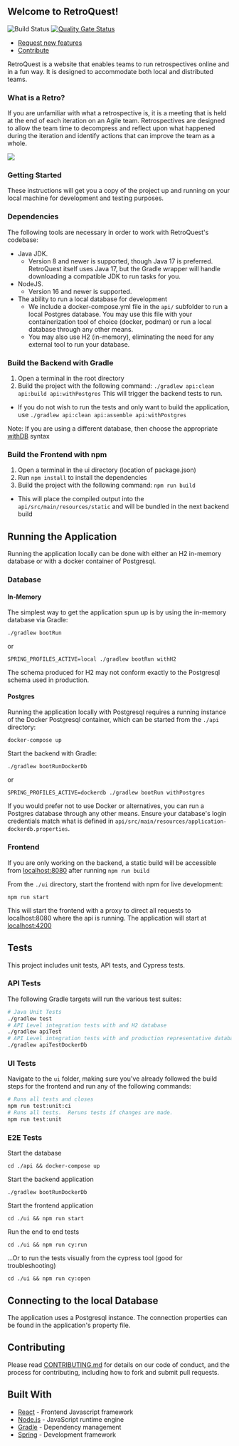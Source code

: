## Welcome to RetroQuest!

![Build Status](https://github.com/fordlabs/retroquest/actions/workflows/build.yml/badge.svg?branch=main)
[![Quality Gate Status](https://sonarcloud.io/api/project_badges/measure?project=FordLabs_retroquest&metric=alert_status)](https://sonarcloud.io/dashboard?id=FordLabs_retroquest)

- [Request new features](https://github.com/FordLabs/retroquest/issues)
- [Contribute](https://github.com/FordLabs/retroquest/pulls)

RetroQuest is a website that enables teams to run retrospectives online and in a fun way. It is designed to accommodate
both local and distributed teams.

### What is a Retro?

If you are unfamiliar with what a retrospective is, it is a meeting that is held at the end of each iteration on an
Agile team. Retrospectives are designed to allow the team time to decompress and reflect upon what happened during the
iteration and identify actions that can improve the team as a whole.

![](https://user-images.githubusercontent.com/6293337/55166030-c8ccc600-5144-11e9-9156-e44c4a565020.png)

### Getting Started

These instructions will get you a copy of the project up and running on your local machine for development and testing
purposes.

### Dependencies

The following tools are necessary in order to work with RetroQuest's codebase:

- Java JDK.
  - Version 8 and newer is supported, though Java 17 is preferred. RetroQuest itself uses Java 17, but the Gradle
    wrapper will handle downloading a compatible JDK to run tasks for you.
- NodeJS.
  - Version 16 and newer is supported.
- The ability to run a local database for development
  - We include a docker-compose.yml file in the `api/` subfolder to run a local Postgres database. You may use this file
    with your containerization tool of choice (docker, podman) or run a local database through any other means.
  - You may also use H2 (in-memory), eliminating the need for any external tool to run your database. 

### Build the Backend with Gradle

1. Open a terminal in the root directory
2. Build the project with the following command: `./gradlew api:clean api:build api:withPostgres` This will trigger the
   backend tests to run.

- If you do not wish to run the tests and only want to build the application,
  use `./gradlew api:clean api:assemble api:withPostgres`

Note: If you are using a different database, then choose the appropriate [withDB](https://github.com/rkennel/withDb)
syntax

### Build the Frontend with npm

1. Open a terminal in the ui directory (location of package.json)
2. Run `npm install` to install the dependencies
3. Build the project with the following command: `npm run build`

- This will place the compiled output into the `api/src/main/resources/static` and will be bundled in the next backend
  build

## Running the Application

Running the application locally can be done with either an H2 in-memory database or with a docker container of
Postgresql.

### Database

#### In-Memory

The simplest way to get the application spun up is by using the in-memory database via Gradle:

```
./gradlew bootRun
```

or

```
SPRING_PROFILES_ACTIVE=local ./gradlew bootRun withH2
```

The schema produced for H2 may not conform exactly to the Postgresql schema used in production.

#### Postgres

Running the application locally with Postgresql requires a running instance of the Docker Postgresql container, which
can be started from the ```./api``` directory:

```
docker-compose up
```  

Start the backend with Gradle:

```
./gradlew bootRunDockerDb
```

or

```
SPRING_PROFILES_ACTIVE=dockerdb ./gradlew bootRun withPostgres
```

If you would prefer not to use Docker or alternatives, you can run a Postgres database through any other means. Ensure
your database's login credentials match what is defined in `api/src/main/resources/application-dockerdb.properties`.

### Frontend

If you are only working on the backend, a static build will be accessible from [localhost:8080](http://localhost:8080)
after running `npm run build`

From the ```./ui``` directory, start the frontend with npm for live development:

```
npm run start
```

This will start the frontend with a proxy to direct all requests to localhost:8080 where the api is running. The
application will start at [localhost:4200](http://localhost:4200)

## Tests

This project includes unit tests, API tests, and Cypress tests.

### API Tests

The following Gradle targets will run the various test suites:

```bash
# Java Unit Tests
./gradlew test
# API Level integration tests with and H2 database
./gradlew apiTest
# API Level integration tests with and production representative database
./gradlew apiTestDockerDb
```

### UI Tests

Navigate to the `ui` folder, making sure you've already followed the build steps for the frontend and run any of the
following commands:

```bash
# Runs all tests and closes
npm run test:unit:ci
# Runs all tests.  Reruns tests if changes are made.
npm run test:unit
```

### E2E Tests

Start the database

```
cd ./api && docker-compose up
```

Start the backend application

```
./gradlew bootRunDockerDb
```

Start the frontend application

```
cd ./ui && npm run start
```

Run the end to end tests

```
cd ./ui && npm run cy:run
```

...Or to run the tests visually from the cypress tool (good for troubleshooting)

```
cd ./ui && npm run cy:open
```

## Connecting to the local Database

The application uses a Postgresql instance. The connection properties can be found in the application's property file.

## Contributing

Please read [CONTRIBUTING.md](/docs/CONTRIBUTING.md) for details on our code of conduct, and the process for
contributing, including how to fork and submit pull requests.

## Built With

* [React](https://reactjs.org/) - Frontend Javascript framework
* [Node.js](https://nodejs.org/en/) - JavaScript runtime engine
* [Gradle](https://gradle.org/) - Dependency management
* [Spring](https://spring.io/) - Development framework


